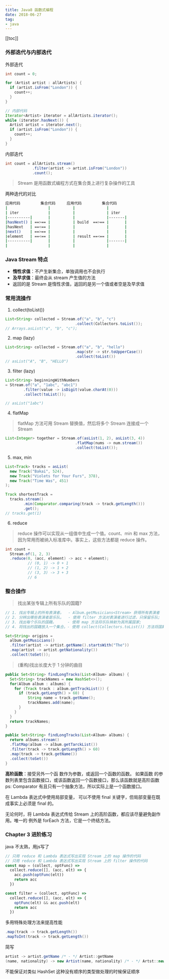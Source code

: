 ```yaml
---
title: Java8 函数式编程
date: 2018-06-27
tag:
- java
---
```


[[toc]]

### 外部迭代与内部迭代

外部迭代

``` java
int count = 0;

for (Artist artist : allArtists) {
  if (artist.isFrom("London")) {
    count++;
  }
}

// 内部代码
Iterator<Artist> iterator = allArtists.iterator();
while (iterator.hasNext()) {
  Artist artist = iterator.next();
  if (artist.isFrom("London")) {
    count++;
  }
}
```

内部迭代

``` java
int count = allArtists.stream()
            .filter(artist -> artist.isFrom("London"))
            .count();
```


> Stream 是用函数式编程方式在集合类上进行复杂操作的工具

两种迭代的对比


``` bash
应用代码         集合代码     应用代码         集合代码
|                  |          |              |
| iter             |          |              | iter
|----------|       |          |              |-------|
|hasNext() | ==>== |          | build  ==>== |       |
|hasNext   | ==<== |          |              |       |
|next()    | ==>== |          |              |       |
|element   | ==<== |          | result ==<== |       |
|----------|       |          |              |-------|
|                  |          |              |
```

### Java Stream 特点

- **惰性求值**：不产生新集合，单独调用也不会执行
- **及早求值**：最终会从 stream 产生值的方法
- 返回的是 Stream 是惰性求值，返回的是另一个值或者空是及早求值

### 常用流操作

1. collect(toList()) 

  ``` java
  List<String> collected = Stream.of("a", "b", "c")
                                 .collect(Collectors.toList());
  // Arrays.asList("a", "b", "c");
  ```

2. map (lazy)

  ``` java
  List<String> collected = Stream.of("a", "b", "hello")
                                 .map(str -> str.toUpperCase())
                                 .collect(toList())
  // asList("A", "B", "HELLO")                               
  ```

3. filter (lazy)

  ``` java
  List<String> beginningWithNumbers
  = Stream.of("a", "1abc", "abc1")
          .filter(value -> isDigit(value.charAt(0)))
          .collect(toList());

  // asList("1abc")
  ```

4. flatMap

  > flatMap 方法可用 Stream 替换值，然后将多个 Stream 连接成一个 Stream

  ``` java
  List<Integer> together = Stream.of(asList(1, 2), asList(3, 4))
                                 .flatMap(nums -> num.stream())
                                 .collect(toList());
  ```

5. max, min

  ``` java
  List<Track> tracks = asList(
    new Track("Bakai", 524),
    new Track("Violets for Your Furs", 378),
    new Track("Time Was", 451)
  );

  Track shortestTrack = 
    tracks.stream()
          .min(Comparator.comparing(track -> track.getLength()))
          .get();
  // tracks.get(1)
  ```

6. reduce

  > reduce 操作可以实现从一组值中生成一个值。count、min 和 max 方法，因为常用而被纳入标准库中。事实上，这些方法都是 reduce 操作。

  ``` java
  int count = 
    Stream.of(1, 2, 3)
    .reduce(0, (acc, element) -> acc + element);
            // (0, 1) -> 0 + 1
            // (1, 2) -> 1 + 2
            // (3, 3) -> 3 + 3
            // 6
  ```

### 整合操作

> 找出某张专辑上所有乐队的国籍?

``` java
// 1. 找出专辑上的所有表演者。  - Album.getMusicians<Stream> 获得所有表演者
// 2. 分辨出哪些表演者是乐队。  - 使用 filter 方法对表演者进行过滤，只保留乐队;
// 3. 找出每个乐队的国籍。     - 使用 map 方法将乐队映射为其所属国家;
// 4. 将找出的国籍放入一个集合。- 使用 collect(Collectors.toList()) 方法将国籍放入一个列表

Set<String> origins = 
  album.getMusicians()
  .filter(artist -> artist.getName().startsWith("The"))
  .map(artist -> artist.getNationality())
  .collect(toSet());
```

> (重构)找出长度大于 1 分钟的曲目

``` java
public Set<String> findLongTracks(List<Album> albums) { 
  Set<String> trackNames = new HashSet<>();
  for(Album album : albums) {
    for (Track track : album.getTrackList()) { 
      if (track.getLength() > 60) {
          String name = track.getName();
          trackNames.add(name);
      }
    } 
  }
  return trackNames;
}

public Set<String> findLongTracks(List<Album> albums) {
  return albums.stream()
  .flatMap(album -> album.getTarckList())
  .filter(track -> track.getLength() > 60)
  .map(track -> track.getName())
  .collect(toSet())
}
```

**高阶函数**：接受另外一个函 数作为参数，或返回一个函数的函数。
如果函数 的参数列表里包含函数接口，或该函数返回一个函数接口，那么该函数就是高阶函数
ps: Comparator 有且只有一个抽象方法，所以实际上是一个函数接口。


在 Lambda 表达式中使用局部变量， 可以不使用 final 关键字，但局部变量在既成事实上必须是 final 的。

无论何时，将 Lambda 表达式传给 Stream 上的高阶函数，都应该尽量避免副作用。唯一的 例外是 forEach 方法，它是一个终结方法。

### Chapter 3 进阶练习

java 不太熟，用js写了

``` js
// 只用 reduce 和 Lambda 表达式写出实现 Stream 上的 map 操作的代码
// 只用 reduce 和 Lambda 表达式写出实现 Stream 上的 filter 操作的代码
const map = (collect, optFunc) => 
  collect.reduce([], (acc, elt) => {
    acc.push(optFunc(elt))
    return acc
  })

const filter = (collect, optFunc) => 
  collect.reduce([], (acc, elt) => {
    optFunc(elt) && acc.push(elt)
    return acc
  })

```

多用特殊处理方法来提高性能 

``` java
.map(track -> track.getLength())
.mapToInt(track -> track.getLength())
```

简写

``` java
artist -> artist.getName /* - */ Artist::getName
(name, nationality) -> new Artist(name, nationality) /* - */ Artst::new

```


不能保证对类似 HashSet 这种没有顺序的类型做处理的时候保证顺序